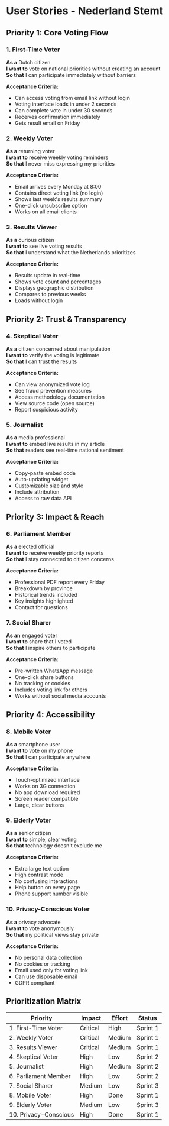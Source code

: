 # User Stories - Nederland Stemt

## Priority 1: Core Voting Flow

### 1. First-Time Voter
**As a** Dutch citizen  
**I want to** vote on national priorities without creating an account  
**So that** I can participate immediately without barriers  

**Acceptance Criteria:**
- Can access voting from email link without login
- Voting interface loads in under 2 seconds
- Can complete vote in under 30 seconds
- Receives confirmation immediately
- Gets result email on Friday

### 2. Weekly Voter
**As a** returning voter  
**I want to** receive weekly voting reminders  
**So that** I never miss expressing my priorities  

**Acceptance Criteria:**
- Email arrives every Monday at 8:00
- Contains direct voting link (no login)
- Shows last week's results summary
- One-click unsubscribe option
- Works on all email clients

### 3. Results Viewer
**As a** curious citizen  
**I want to** see live voting results  
**So that** I understand what the Netherlands prioritizes  

**Acceptance Criteria:**
- Results update in real-time
- Shows vote count and percentages
- Displays geographic distribution
- Compares to previous weeks
- Loads without login

## Priority 2: Trust & Transparency

### 4. Skeptical Voter
**As a** citizen concerned about manipulation  
**I want to** verify the voting is legitimate  
**So that** I can trust the results  

**Acceptance Criteria:**
- Can view anonymized vote log
- See fraud prevention measures
- Access methodology documentation
- View source code (open source)
- Report suspicious activity

### 5. Journalist
**As a** media professional  
**I want to** embed live results in my article  
**So that** readers see real-time national sentiment  

**Acceptance Criteria:**
- Copy-paste embed code
- Auto-updating widget
- Customizable size and style
- Include attribution
- Access to raw data API

## Priority 3: Impact & Reach

### 6. Parliament Member
**As a** elected official  
**I want to** receive weekly priority reports  
**So that** I stay connected to citizen concerns  

**Acceptance Criteria:**
- Professional PDF report every Friday
- Breakdown by province
- Historical trends included
- Key insights highlighted
- Contact for questions

### 7. Social Sharer
**As an** engaged voter  
**I want to** share that I voted  
**So that** I inspire others to participate  

**Acceptance Criteria:**
- Pre-written WhatsApp message
- One-click share buttons
- No tracking or cookies
- Includes voting link for others
- Works without social media accounts

## Priority 4: Accessibility

### 8. Mobile Voter
**As a** smartphone user  
**I want to** vote on my phone  
**So that** I can participate anywhere  

**Acceptance Criteria:**
- Touch-optimized interface
- Works on 3G connection
- No app download required
- Screen reader compatible
- Large, clear buttons

### 9. Elderly Voter
**As a** senior citizen  
**I want to** simple, clear voting  
**So that** technology doesn't exclude me  

**Acceptance Criteria:**
- Extra large text option
- High contrast mode
- No confusing interactions
- Help button on every page
- Phone support number visible

### 10. Privacy-Conscious Voter
**As a** privacy advocate  
**I want to** vote anonymously  
**So that** my political views stay private  

**Acceptance Criteria:**
- No personal data collection
- No cookies or tracking
- Email used only for voting link
- Can use disposable email
- GDPR compliant

## Prioritization Matrix

| Priority | Impact | Effort | Status |
|----------|--------|--------|--------|
| 1. First-Time Voter | Critical | High | Sprint 1 |
| 2. Weekly Voter | Critical | Medium | Sprint 1 |
| 3. Results Viewer | Critical | Medium | Sprint 1 |
| 4. Skeptical Voter | High | Low | Sprint 2 |
| 5. Journalist | High | Medium | Sprint 2 |
| 6. Parliament Member | High | Low | Sprint 2 |
| 7. Social Sharer | Medium | Low | Sprint 3 |
| 8. Mobile Voter | High | Done | Sprint 1 |
| 9. Elderly Voter | Medium | Low | Sprint 3 |
| 10. Privacy-Conscious | High | Done | Sprint 1 |
